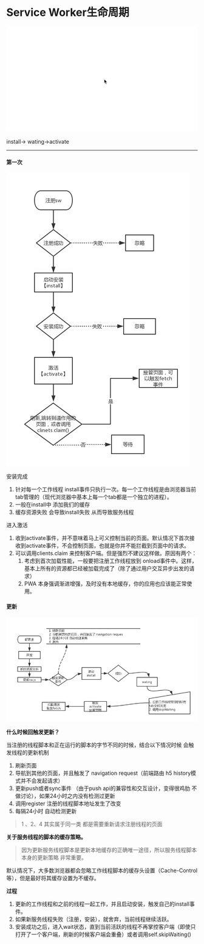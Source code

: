 # Service Worker生命周期

![](/screenshot/life-circle.gif)

install-&gt; wating-&gt;activate

---

#### 第一次

![](/screenshot/first-life-circle.png)

安装完成

1. 针对每一个工作线程 install事件只执行一次。每一个工作线程是由浏览器当前tab管理的（现代浏览器中基本上每一个tab都是一个独立的进程）。
2. 一般在install中 添加我们的缓存
3. 缓存资源失败 会导致install失败 从而导致服务线程

进入激活

1. 收到activate事件，并不意味着马上可义控制当前的页面。默认情况下首次接收到activate事件，不会控制页面，也就是你并不能拦截到页面中的请求。
2. 可以调用clients.claim 来控制客户端。但是强烈不建议这样做。原因有两个：
   1. 考虑到首次加载性能，一般要把注册工作线程放到 onload事件中。这样，基本上所有的资源都已经被加载完成了（除了通过用户交互异步出发的请求）
   2. PWA 本身强调渐进增强，及时没有本地缓存，你的应用也应该能正常使用。

#### 

#### 

#### 更新

![](/screenshot/sw-2.png)

**什么时候回触发更新？**

当注册的线程脚本和正在运行的脚本的字节不同的时候，结合以下情况时候 会触发线程的更新机制

1. 刷新页面
2. 导航到其他的页面，并且触发了 navigation request（前端路由 h5 history模式并不会发起请求）
3. 更新push或者sync事件 （由于push api的兼容性和交互设计，变得很鸡肋 不做讨论），如果24小时之内没有检测过更新
4. 调用register 注册的线程脚本地址发生了改变
5. 每隔24小时 自动检测更新

> 1 、2、4 其实属于同一类 都是需要重新请求注册线程的页面

**关于服务线程的脚本的缓存策略。**

> 因为更新服务线程脚本是更新本地缓存的正确唯一途径，所以服务线程脚本本身的更新策略 非常重要。

默认情况下，大多数浏览器都会忽略工作线程脚本的缓存头设置（Cache-Control 等），但是最好将其缓存设置为不缓存。

**过程**

1. 更新的工作线程和之前的线程一起工作，并且启动安装，触发自己的install事件。
2. 如果新服务线程失败（注册，安装），就舍弃，当前线程继续活跃。
3. 安装成功之后，进入wait状态，直到当前活跃的线程不再掌控客户端（即使只打开了一个客户端，刷新的时候客户端会重叠）或者调用self.skipWaiting\(\)



